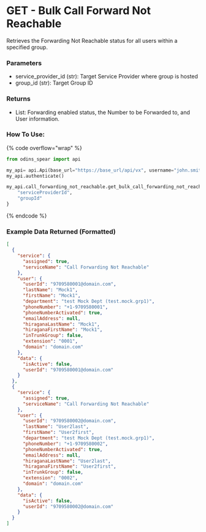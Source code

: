 # GET - Bulk Call Forward Not Reachable

Retrieves the Forwarding Not Reachable status for all users within a specified group.

### Parameters&#x20;

* service_provider\_id (str): Target Service Provider where group is hosted
* group\_id (str): Target Group ID

### Returns

* List: Forwarding enabled status, the Number to be Forwarded to, and User information.

### How To Use:

{% code overflow="wrap" %}
```python
from odins_spear import api

my_api= api.Api(base_url="https://base_url/api/vx", username="john.smith", password="ODIN_INSTANCE_1")
my_api.authenticate()

my_api.call_forwarding_not_reachable.get_bulk_call_forwarding_not_reachable{
    "serviceProviderId",
    "groupId"
}


```
{% endcode %}

### Example Data Returned (Formatted)

```json
[
  {
    "service": {
      "assigned": true,
      "serviceName": "Call Forwarding Not Reachable"
    },
    "user": {
      "userId": "9709580001@domain.com",
      "lastName": "Mock1",
      "firstName": "Mock1",
      "department": "test Mock Dept (test.mock.grp1)",
      "phoneNumber": "+1-9709580001",
      "phoneNumberActivated": true,
      "emailAddress": null,
      "hiraganaLastName": "Mock1",
      "hiraganaFirstName": "Mock1",
      "inTrunkGroup": false,
      "extension": "0001",
      "domain": "domain.com"
    },
    "data": {
      "isActive": false,
      "userId": "9709580001@domain.com"
    }
  },
  {
    "service": {
      "assigned": true,
      "serviceName": "Call Forwarding Not Reachable"
    },
    "user": {
      "userId": "9709580002@domain.com",
      "lastName": "User2last",
      "firstName": "User2first",
      "department": "test Mock Dept (test.mock.grp1)",
      "phoneNumber": "+1-9709580002",
      "phoneNumberActivated": true,
      "emailAddress": null,
      "hiraganaLastName": "User2last",
      "hiraganaFirstName": "User2first",
      "inTrunkGroup": false,
      "extension": "0002",
      "domain": "domain.com"
    },
    "data": {
      "isActive": false,
      "userId": "9709580002@domain.com"
    }
  }
]
```
